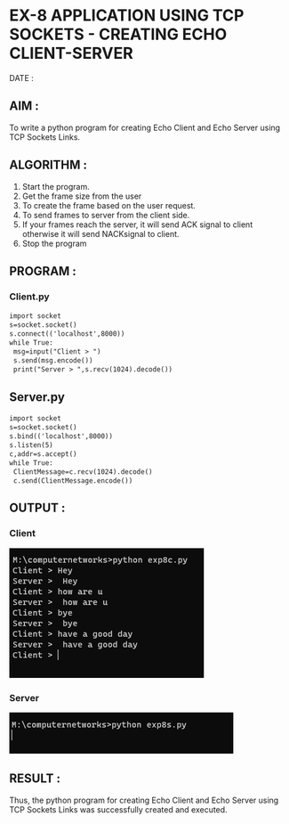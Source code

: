 # EX-8 APPLICATION USING TCP SOCKETS - CREATING ECHO CLIENT-SERVER

DATE :

## AIM :
To write a python program for creating Echo Client and Echo Server using TCP
Sockets Links.


## ALGORITHM :
1. Start the program.
2. Get the frame size from the user
3. To create the frame based on the user request.
4. To send frames to server from the client side.
5. If your frames reach the server, it will send ACK signal to client otherwise it will
send NACKsignal to client.
6. Stop the program


## PROGRAM :
### Client.py
```
import socket
s=socket.socket()
s.connect(('localhost',8000))
while True:
 msg=input("Client > ")
 s.send(msg.encode())
 print("Server > ",s.recv(1024).decode())
```
## Server.py
```
import socket
s=socket.socket()
s.bind(('localhost',8000))
s.listen(5)
c,addr=s.accept()
while True:
 ClientMessage=c.recv(1024).decode()
 c.send(ClientMessage.encode())
```


## OUTPUT :
### Client
![](8c.png)
### Server
![](8s.png)



## RESULT :
Thus, the python program for creating Echo Client and Echo Server using TCP Sockets Links 
was successfully created and executed.
